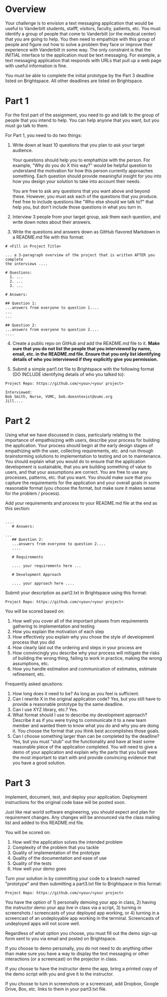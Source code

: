 # Overview

Your challenge is to envision a text messaging application that would be useful to Vanderbilt 
students, stafff, visitors, faculty, patients, etc. You must identify a group of people that
come to Vanderbilt (or the medical center) that you are going to help. You then need to empathize
with this group of people and figure out how to solve a problem they face or improve their
experience with Vanderbilt in some way. The only constraint is that the *INITIAL* interface to the 
application must be text messaging. For example, a text messaging application that responds with
URLs that pull up a web page with useful information is fine.

You must be able to complete the initial prototype by the Part 3 deadline listed on Brightspace.
All other deadlines are listed on Brightspace.

# Part 1

For the first part of the assignment, you need to go and talk to the group of people that you 
intend to help. You can help anyone that you want, but you must go talk to them. 

For Part 1, you need to do two things:

  1. Write down at least 10 questions that you plan to ask your target audience. 
  
     Your questions should help you to emphathize with the person. For example, 
     "Why do you do X this way?" would be helpful question to understand the motivation
     for how this person currently approaches something. Each question should provide
     meaningful insight for you into how you design your solution to take into account
     their needs. 
     
     You are free to ask any questions that you want above and beyond these. However,
     you must ask each of the questions that you produce. Feel free to include questions
     like "Who else should we talk to?" that help you, but don't include those questions
     in what you turn in.
     
   2. Interview 3 people from your target group, ask them each question, and write down
      notes about their answers.
      
   3. Write the questions and answers down as GitHub flavored Markdown in a README.md file with this format:
   
   ```
   # <Fill in Project Title>
   
   ... a 3-paragraph overview of the project that is written AFTER you complete
   the interviews ....
   
   # Questions:
     1. ...
     2. ...
     3. ...
   
   # Answers:
   
   ## Question 1: 
   ...answers from everyone to question 1....
   ...
   ...
   
   ## Question 2:
   ...answers from everyone to question 2....
   ....
   ```
   
   4. Create a public repo on GitHub and add the README.md file to it. **Make sure that you do not list the
      people that you interviewed by name, email, etc. in the README.md file. Ensure that you only list identifying
      details of who you interviewed if they explicitly give you permission.**
      
   5. Submit a simple part1.txt file to Brightspace with the following format (DO INCLUDE identifying details of 
      who you talked to):
   
   ```
   Project Repo: https://github.com/<you>/<your project>
   
   Interviewed:
   Bob Smith, Nurse, VUMC, bob.doesntexist@vumc.org
   Jill....
   
   ```

# Part 2

Using what we have discussed in class, particularly relating to the importance of empathisizing with users, describe
your process for building the application. Your process should begin at the early design stages of empathizing with the
user, collecting requirements, etc. and run through brainstorming solutions to implementation to testing and on 
to maintenance. You should explain what you would do to ensure that the application development is sustainable, that 
you are building something of value to users, and that your assumptions are correct. You are free to use any 
processes, patterns, etc. that you want. You should make sure that you capture the requirements for the application
and your overall goals in some reasonable format (you choose the format, but make sure it makes sense for the problem /
process).

Add your requirements and process to your README.md file at the end as this section:

```

....
   # Answers:
   
...
   ## Question 2:
   ...answers from everyone to question 2....
   ....
   
   # Requirements
   
   .... your requirements here ...
   
   # Development Approach
   
   .... your approach here ....
```

Submit your description as part2.txt in Brightspace using this format:

```
Project Repo: https://github.com/<you>/<your project>

```

You will be scored based on:

1. How well you cover all of the important phases from requirements gathering to implementation and testing
2. How you explain the motivation of each step
3. How effectively you explain why you chose the style of development process that you did
4. How clearly laid out the ordering and steps in your process are
5. How convincingly you describe why your process will mitigate the risks of building the wrong thing, failing
   to work in practice, making the wrong assumptions, etc.
6. How you handle estimation and communication of estimates, estimate refinement, etc.


Frequently asked qeustions:

1. How long does it need to be? As long as you feel is sufficient.
2. Can I rewrite X in the original application code? Yes, but you still have to provide a reasonable prototype
   by the same deadline.
3. Can I use XYZ library, etc.? Yes.
4. What format should I use to describe my development approach? Describe it as if you were trying to communicate
   it to a new team member and wanted them to know what you do and why you are doing it. You choose the format that
   you think best accomplishes those goals.
5. Can I choose something larger than can be completed by the deadline? Yes, but you must "stub" out the functionality
   and have at least some reasonable piece of the application completed. You will need to give a demo of your
   application and explain why the parts that you built were the most important to start with and provide 
   convincing evidence that you have a good solution.


# Part 3

Implement, document, test, and deploy your application. Deployment instructions for the original code base will
be posted soon.

Just like real world software engineering, you should expect and plan for requirement changes. Any changes will
be announced via the class mailing list and added to this README.md file.

You will be scored on:

1. How well the application solves the intended problem
2. Complexity of the problem that you tackle
3. Quality of implementation of the prototype
4. Quality of the documentation and ease of use
5. Quality of the tests
6. How well your demo goes

Turn your solution in by committing your code to a branch named "prototype" and then submitting a part3.txt file
to Brightspace in this format:

```
Project Repo: https://github.com/<you>/<your project>

```

You have the option of 1) personally demoing your app in class, 2) having the instructor demo your app live in class via a script, 3) turning in screenshots / screencasts of your deployed app working, or 4) turning in a screencast of an undeployable app working in the terminal. Screencasts of undeployed apps will not score well. 

Regardless of what option you choose, you must fill out the demo sign-up form sent to you via email and posted on Brightspace.

If you choose to demo personally, you do not need to do anything other than make sure you have a way to display the text messaging or other interactions (or a screencast) on the projector in class. 

If you choose to have the instructor demo the app, bring a printed copy of the demo script with you and give it to the instructor.

If you choose to turn in screenshots or a screencast, add Dropbox, Google Drive, Box, etc. links to them in your part3.txt file.


